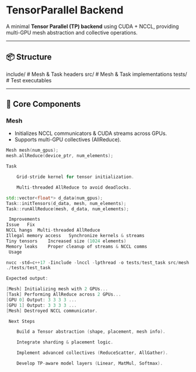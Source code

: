 # TensorParallel Backend

A minimal **Tensor Parallel (TP) backend** using CUDA + NCCL, providing multi-GPU mesh abstraction and collective operations.

---

## 📦 Structure

include/ # Mesh & Task headers
src/ # Mesh & Task implementations
tests/ # Test executables


---

## 🔹 Core Components

### Mesh
- Initializes NCCL communicators & CUDA streams across GPUs.
- Supports multi-GPU collectives (AllReduce).

```cpp
Mesh mesh(num_gpus);
mesh.allReduce(device_ptr, num_elements);

Task

    Grid-stride kernel for tensor initialization.

    Multi-threaded AllReduce to avoid deadlocks.

std::vector<float*> d_data(num_gpus);
Task::initTensors(d_data, mesh, num_elements);
Task::runAllReduce(mesh, d_data, num_elements);

 Improvements
Issue	Fix
NCCL hangs	Multi-threaded AllReduce
Illegal memory access	Synchronize kernels & streams
Tiny tensors	Increased size (1024 elements)
Memory leaks	Proper cleanup of streams & NCCL comms
 Usage

nvcc -std=c++17 -Iinclude -lnccl -lpthread -o tests/test_task src/mesh.cu src/task.cu tests/test_task.cpp
./tests/test_task

Expected output:

[Mesh] Initializing mesh with 2 GPUs...
[Task] Performing AllReduce across 2 GPUs...
[GPU 0] Output: 3 3 3 3 ...
[GPU 1] Output: 3 3 3 3 ...
[Mesh] Destroyed NCCL communicator.

 Next Steps

    Build a Tensor abstraction (shape, placement, mesh info).

    Integrate sharding & placement logic.

    Implement advanced collectives (ReduceScatter, AllGather).

    Develop TP-aware model layers (Linear, MatMul, Softmax).
